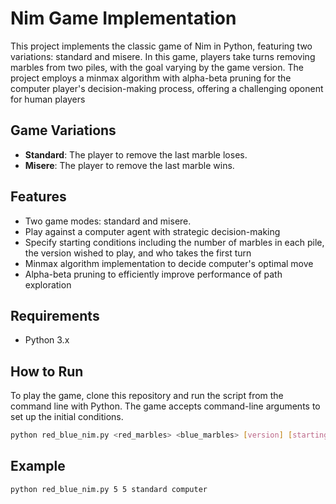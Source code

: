 # Nim Game Implementation

This project implements the classic game of Nim in Python, featuring two variations: standard and misere. In this game, players take turns removing marbles from two piles, with the goal varying by the game version. The project employs a minmax algorithm with alpha-beta pruning for the computer player's decision-making process, offering a challenging oponent for human players

## Game Variations

- **Standard**: The player to remove the last marble loses.
- **Misere**: The player to remove the last marble wins.

## Features

- Two game modes: standard and misere.
- Play against a computer agent with strategic decision-making
- Specify starting conditions including the number of marbles in each pile, the version wished to play, and who takes the first turn
- Minmax algorithm implementation to decide computer's optimal move
- Alpha-beta pruning to efficiently improve performance of path exploration

## Requirements

- Python 3.x

## How to Run

To play the game, clone this repository and run the script from the command line with Python. The game accepts command-line arguments to set up the initial conditions.

```bash
python red_blue_nim.py <red_marbles> <blue_marbles> [version] [starting_player]
```

## Example
```bash
python red_blue_nim.py 5 5 standard computer
```
